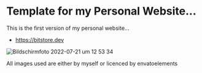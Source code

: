 # Template for my Personal Website...

This is the first version of my personal website...

- https://bitstore.dev

![Bildschirmfoto 2022-07-21 um 12 53 34](https://user-images.githubusercontent.com/74594229/180197638-38ae5563-2f3d-4c62-8a92-d61e4dc0b27b.png)


All images used are either by myself or licenced by envatoelements
